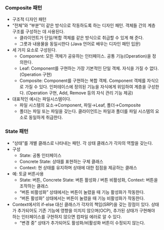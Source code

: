 ### Composite 패턴

- 구조적 디자인 패턴
- “전체”와 “부분”이 같은 방식으로 작동하도록 하는 디자인 패턴. 객체들 간의 계층 구조를 구성하는 데 사용된다.
    - 클라이언트가 단일/복합 객체를 같은 방식으로 취급할 수 있게 해 준다.
    - 그릇과 내용물을 동일시한다 (Java 언어로 배우는 디자인 패턴 입문)
- 세 가지 요소로 구성된다.
    - Component: 모든 객체가 공유하는 인터페이스. 공통 기능(Operation)을 정의한다.
    - Leaf: Component를 구현하는 가장 기본적인 단일 객체. 자식을 가질 수 없다. (Operation 구현)
    - Composite: Component를 구현하는 복합 객체. Component 객체를 자식으로 가질 수 있다. 인퍼테이스에 정의된 기능을 자식에게 위임하여 계층을 구성한다. (Operation 구현, Add, Remove 등의 자식 관리 기능 제공)
- 대표적인 예시는 파일시스템이다.
    - 파일 시스템의 요소→Component, 파일→Leaf, 폴더→Composite
    - 폴더는 파일 또는 파일을 갖는다. 클라이언트는 파일과 폴더를 파일 시스템의 요소로 동일하게 취급한다.

### State 패턴

- “상태”를 개별 클래스로 나타내는 패턴. 각 상태 클래스가 각자의 역할을 갖는다.
- 구성
    - State: 공통 인터페이스
    - Concrete State: 상태를 표현하는 구체 클래스
    - Context: 현 상태를 유지하며 상태에 대한 접점을 제공하는 클래스
- 예: 토글 버튼사용
    - State: 버튼, Concrete State: 버튼 활성화 / 버튼 비활성화, Context: 버튼을 조작하는 클래스
    - “버튼 비활성화” 상태에서는 버튼이 눌렸을 때 기능 활성화가 작동한다.
    - “버튼 활성화” 상태에서는 버튼이 눌렸을 때 기능 비활성화가 작동한다.
- Context에서의 if-else 대신 클래스가 각자의 책임(SRP)을 갖는 장점이 있다. 상태가 추가되어도 기존 기능에 영향을 미치지 않으며(OCP), 추가된 상태가 구현해야 하는 인터페이스를 구현하지 않으면 컴파일 에러로 알 수 있다.
    - “변경 중” 상태가 추가되어도 활성화/비활성화 버튼이 수정되지 않는다.

